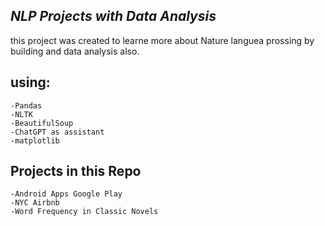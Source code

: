 ## _NLP Projects with Data Analysis_


this project was created to learne more about Nature languea prossing by building and data analysis also.

## using:
    -Pandas
    -NLTK
    -BeautifulSoup
    -ChatGPT as assistant
    -matplotlib
    




## Projects in this Repo

    -Android Apps Google Play
    -NYC Airbnb
    -Word Frequency in Classic Novels
 
